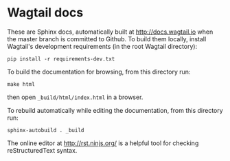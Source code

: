 # Wagtail docs

These are Sphinx docs, automatically built at http://docs.wagtail.io when the master branch is committed to Github. To build them locally, install Wagtail's development requirements (in the root Wagtail directory):

    pip install -r requirements-dev.txt

To build the documentation for browsing, from this directory run: 

    make html 

then open ``_build/html/index.html`` in a browser.

To rebuild automatically while editing the documentation, from this directory run:

    sphinx-autobuild . _build

The online editor at http://rst.ninjs.org/ is a helpful tool for checking reStructuredText syntax.
